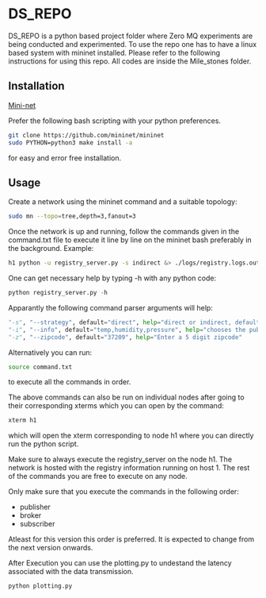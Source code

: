 # DS_REPO

DS_REPO is a python based project folder where Zero MQ experiments are being conducted and experimented. To use the repo one has to have a linux based system with mininet installed.
Please refer to the following instructions for using this repo. All codes are inside the Mile_stones folder.


## Installation
[Mini-net](http://mininet.org/download/)

Prefer the following bash scripting with your python preferences.

```bash
git clone https://github.com/mininet/mininet
sudo PYTHON=python3 make install -a
```
for easy and error free installation.
## Usage

Create a network using the mininet command and a suitable topology:

```bash
sudo mn --topo=tree,depth=3,fanout=3
```
Once the network is up and running, follow the commands given in the command.txt file to execute it line by line on the mininet bash preferably in the background.
Example:

```bash
h1 python -u registry_server.py -s indirect &> ./logs/registry.logs.out &
```
One can get necessary help by typing -h with any python code:
```python
python registry_server.py -h
```
Apparantly the following command parser arguments will help:

```python
"-s", "--strategy", default="direct", help="direct or indirect, default direct"
"-i", "--info", default="temp,humidity,pressure", help="chooses the publishing/subscribing informations"
"-z", "--zipcode", default="37209", help="Enter a 5 digit zipcode"
```

Alternatively you can run:
```bash
source command.txt
```
to execute all the commands in order.

The above commands can also be run on individual nodes after going to their corresponding xterms which you can open by the command:

```bash
xterm h1
```
which will open the xterm corresponding to node h1 where you can directly run the python script.

Make sure to always execute the registry_server on the node h1. The network is hosted with the registry information running on host 1. The rest of the commands you are free to execute on any node. 

Only make sure that you execute the commands in the following order:
- publisher
- broker
- subscriber

Atleast for this version this order is preferred. It is expected to change from the next version onwards.

After Execution you can use the plotting.py to undestand the latency associated with the data transmission.

```python
python plotting.py
```




